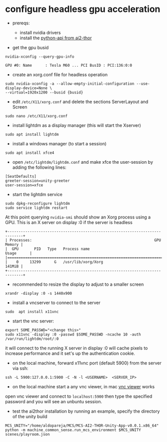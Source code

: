 # configure headless gpu acceleration 

- prereqs:
    - install nvidia drivers
    - install the [python-api from ai2-thor](https://github.com/NextCenturyCorporation/MCS/tree/481fb967a3e3d259e9594d3e0cdce7bb09a68e34/python_api)

- get  the  gpu busid

```
nvidia-xconfig --query-gpu-info
```

`
GPU #0:
  Name      : Tesla M60
  ...
  PCI BusID : PCI:136:0:0
`

- create an xorg.conf file for headless operation

```
sudo nvidia-xconfig -a --allow-empty-initial-configuration --use-display-device=None \
--virtual=1920x1200 --busid {busid}
```

- edit `/etc/X11/xorg.conf` and delete the sections ServerLayout and Screen

```
sudo nano /etc/X11/xorg.conf
```

- install lightdm as a display manager (this  will start the Xserver)

```
sudo apt install lightdm
```

- install a windows manager (to start a session)

```
sudo apt install xfce4
```

- open `/etc/lightdm/lightdm.conf` and make xfce the user-session by adding the following lines:

```
[SeatDefaults]
greeter-session=unity-greeter
user-session=xfce
```

- start the lightdm service

```
sudo dpkg-reconfigure lightdm
sudo service lightdm restart
```

At this point querying `nvidia-smi` should  show an Xorg process using a GPU. This is an X server on display :0 if the server is headless

```
+-----------------------------------------------------------------------------+
| Processes:                                                       GPU Memory |
|  GPU       PID   Type   Process name                             Usage      |
|=============================================================================|
|    0     13299      G   /usr/lib/xorg/Xorg                           141MiB |
+-----------------------------------------------------------------------------+
```

- recommended to resize the display to adjust to a smaller screen

```
xrandr -display :0 -s 1440x900
```

- install a vncserver to connect to the server

```
sudo  apt install x11vnc
```

- start the vnc server:

```
export SOME_PASSWD="<change this>"
sudo x11vnc -display :0 -passwd $SOME_PASSWD -ncache 10 -auth /var/run/lightdm/root/:0
```

it will connect to  the running  X server in display :0 will cache pixels to increase performance and it set's up the authentication cookie.

- on  the local machine, forward x11vnc port (default 5900) from the server via ssh:

```
ssh -L 5900:127.0.0.1:5900 -C -N -l <USERNAME>  <SERVER_IP>
```

- on the local machine start a any  vnc viewer, in mac [vnc viewer](https://www.realvnc.com/en/connect/download/viewer/macos/) works

open vnc viewer and connect to `localhost:5900` then type the specified password and you will see an unbuntu session.

- test the ai2thor installation by running an example, specify the directory of the unity build

````
MCS_UNITY="/home/aldopareja/MCS/MCS-AI2-THOR-Unity-App-v0.0.1.x86_64"
python -m machine_common_sense.run_mcs_environment $MCS_UNITY scenes/playroom.json
````

